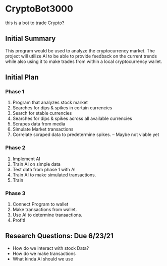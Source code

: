 # CryptoBot3000
this is a bot to trade Crypto?

## Initial Summary
This program would be used to analyze the cryptocurrency market. The project will utilize AI to be able to provide feedback on the current trends while also using it to make trades from within a local cryptocurrency wallet. 

## Initial Plan 
### Phase 1
1)	Program that analyzes stock market
2)	Searches for dips & spikes in certain currencies
3)	Search for stable currencies
4)	Searches for dips & spikes across all available currencies
5)	Scrapes data from media
6)	Simulate Market transactions
7)	Correlate scraped data to predetermine spikes. – Maybe not viable yet
### Phase 2
1)	Implement AI
2)	Train AI on simple data
3)	Test data from phase 1 with AI
4)	Train AI to make simulated transactions.
5)	Train
### Phase 3
1)	Connect Program to wallet
2)	Make transactions from wallet.
3)	Use AI to determine transactions.
4)	Profit!

## Research Questions: Due 6/23/21
- How do we interact with stock Data?
- How do we make transactions
- What kinda AI should we use
